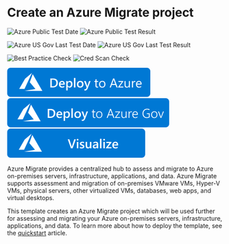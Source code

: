 # Create an Azure Migrate project

![Azure Public Test Date](https://azurequickstartsservice.blob.core.windows.net/badges/101-migrate-project-create/PublicLastTestDate.svg)
![Azure Public Test Result](https://azurequickstartsservice.blob.core.windows.net/badges/101-migrate-project-create/PublicDeployment.svg)

![Azure US Gov Last Test Date](https://azurequickstartsservice.blob.core.windows.net/badges/101-migrate-project-create/FairfaxLastTestDate.svg)
![Azure US Gov Last Test Result](https://azurequickstartsservice.blob.core.windows.net/badges/101-migrate-project-create/FairfaxDeployment.svg)

![Best Practice Check](https://azurequickstartsservice.blob.core.windows.net/badges/101-migrate-project-create/BestPracticeResult.svg)
![Cred Scan Check](https://azurequickstartsservice.blob.core.windows.net/badges/101-migrate-project-create/CredScanResult.svg)


[![Deploy To Azure](https://raw.githubusercontent.com/Azure/azure-quickstart-templates/master/1-CONTRIBUTION-GUIDE/images/deploytoazure.svg?sanitize=true)](https://portal.azure.com/#create/Microsoft.Template/uri/https%3A%2F%2Fraw.githubusercontent.com%2FAzure%2Fazure-quickstart-templates%2Fmaster%2F101-migrate-project-create%2Fazuredeploy.json)
[![Deploy To Azure US Gov](https://raw.githubusercontent.com/Azure/azure-quickstart-templates/master/1-CONTRIBUTION-GUIDE/images/deploytoazuregov.svg?sanitize=true)](https://portal.azure.us/#create/Microsoft.Template/uri/https%3A%2F%2Fraw.githubusercontent.com%2FAzure%2Fazure-quickstart-templates%2Fmaster%2F101-migrate-project-create%2Fazuredeploy.json)
[![Visualize](https://raw.githubusercontent.com/Azure/azure-quickstart-templates/master/1-CONTRIBUTION-GUIDE/images/visualizebutton.svg?sanitize=true)](http://armviz.io/#/?load=https%3A%2F%2Fraw.githubusercontent.com%2FAzure%2Fazure-quickstart-templates%2Fmaster%2F101-migrate-project-create%2Fazuredeploy.json)

Azure Migrate provides a centralized hub to assess and migrate to Azure on-premises servers, infrastructure, applications, and data. Azure Migrate supports assessment and migration of on-premises VMware VMs, Hyper-V VMs, physical servers, other virtualized VMs, databases, web apps, and virtual desktops. 

This template creates an Azure Migrate project which will be used further for assessing and migrating your Azure on-premises servers, infrastructure, applications, and data. To learn more about how to deploy the template, see the [quickstart](https://go.microsoft.com/fwlink/?linkid=2161052) article.

